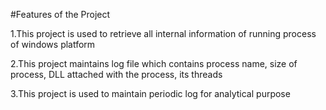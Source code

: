 #Features of the Project

1.This project is used to retrieve all internal information of running process of windows platform

2.This project maintains log file which contains process name, size of process, DLL attached with the process, its threads

3.This project is used to maintain periodic log for analytical purpose